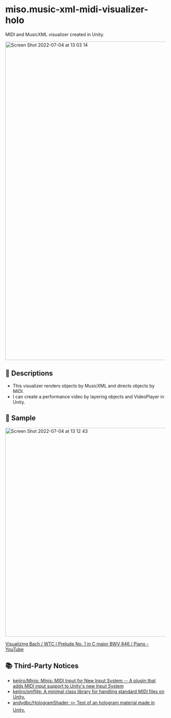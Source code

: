 # miso.music-xml-midi-visualizer-holo
MIDI and MusicXML visualizer created in Unity.

<img width="997" alt="Screen Shot 2022-07-04 at 13 03 14" src="https://user-images.githubusercontent.com/8636660/177080226-aa0afd76-de82-496e-b1e7-d15b50f6d8e1.png">

## 📖 Descriptions

- This visualizer renders objects by MusicXML and directs objects by MIDI.
- I can create a performance video by layering objects and VideoPlayer in Unity.

## 🎥 Sample

<img width="654" alt="Screen Shot 2022-07-04 at 13 12 43" src="https://user-images.githubusercontent.com/8636660/177080386-ec188f7c-46ad-4aa1-8059-92d83cbc4e77.png">

[Visualizing Bach / WTC I Prelude No\. 1 in C major BWV 846 / Piano \- YouTube](https://www.youtube.com/watch?v=mNcaQ63slt0)

## 📚 Third-Party Notices

- [keijiro/Minis: Minis: MIDI Input for New Input System \-\- A plugin that adds MIDI input support to Unity's new Input System](https://github.com/keijiro/Minis)
- [keijiro/smflite: A minimal class library for handling standard MIDI files on Unity\.](https://github.com/keijiro/smflite)
- [andydbc/HologramShader: :pencil2: Test of an hologram material made in Unity\.](https://github.com/andydbc/HologramShader)
